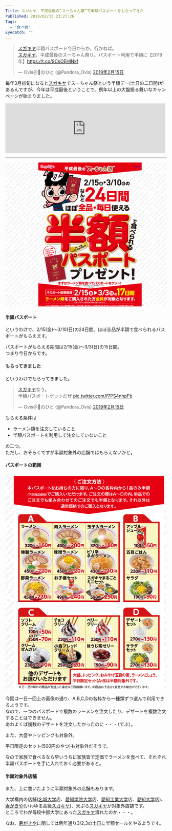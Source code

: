 ```yaml
---
Title: スガキヤ　平成最後の“スーちゃん祭”で半額パスポートをもらってきた
Published: 2019/02/15 23:27:26
Tags:
  - "食べ物"
Eyecatch: ""
---
```

<p><blockquote class="twitter-tweet" data-lang="ja"><p lang="ja" dir="ltr"><a class="keyword" href="http://d.hatena.ne.jp/keyword/%A5%B9%A5%AC%A5%AD%A5%E4">スガキヤ</a>半額パスポート今日からか。行かねば。<br><a class="keyword" href="http://d.hatena.ne.jp/keyword/%A5%B9%A5%AC%A5%AD%A5%E4">スガキヤ</a>、平成最後のスーちゃん祭り。パスポート利用で半額に【2019年】<a href="https://t.co/9CsOEHlNkf">https://t.co/9CsOEHlNkf</a></p>&mdash; Ovis＠🐑のひと (@Pandora_Ovis) <a href="https://twitter.com/Pandora_Ovis/status/1096258123893854208?ref_src=twsrc%5Etfw">2019年2月15日</a></blockquote><script async src="https://platform.twitter.com/widgets.js" charset="utf-8"></script></p>

<p>毎年3月初旬になると<a class="keyword" href="http://d.hatena.ne.jp/keyword/%A5%B9%A5%AC%A5%AD%A5%E4">スガキヤ</a>でスーちゃん祭という半額デー(土日の二日間)があるんですが、今年は平成最後ということで、例年以上の大盤振る舞いなキャンペーンが始まりました。</p>

<p><iframe src="https://hatenablog-parts.com/embed?url=http%3A%2F%2Fwww.sugakico.co.jp%2Fcampaign%2F2019hangaku%2Fsuchanmatsuri.html" title="スガキヤ 平成最後の“スーちゃん祭”" class="embed-card embed-webcard" scrolling="no" frameborder="0" style="display: block; width: 100%; height: 155px; max-width: 500px; margin: 10px 0px;"></iframe></p>

***

<p><span itemscope itemtype="http://schema.org/Photograph"><img src="20190215140806.png" alt="f:id:Ovis:20190215140806p:plain" title="f:id:Ovis:20190215140806p:plain" class="hatena-fotolife" itemprop="image"></span></p>

<h4>半額パスポート</h4>

<p>というわけで、2/15(金)～3/10(日)の24日間、ほぼ全品が半額で食べられるパスポートがもらえます。</p>

<p>パスポートがもらえる期間は2/15(金)～3/3(日)の15日間。<br/>
つまり今日からです。</p>

<h4>もらってきました</h4>

<p>というわけでもらってきました。</p>

<p><blockquote class="twitter-tweet" data-lang="ja"><p lang="ja" dir="ltr"><a class="keyword" href="http://d.hatena.ne.jp/keyword/%A5%B9%A5%AC%A5%AD%A5%E4">スガキヤ</a>なう。<br>半額パスポートゲットだぜ <a href="https://t.co/f7PS4nhpFb">pic.twitter.com/f7PS4nhpFb</a></p>&mdash; Ovis＠🐑のひと (@Pandora_Ovis) <a href="https://twitter.com/Pandora_Ovis/status/1096265862909124609?ref_src=twsrc%5Etfw">2019年2月15日</a></blockquote><script async src="https://platform.twitter.com/widgets.js" charset="utf-8"></script></p>

<p>もらえる条件は</p>

<ul>
<li>ラーメン類を注文していること</li>
<li>半額パスポートを利用して注文していないこと</li>
</ul>


<p>の二つ。<br/>
ただし、おそらくですが半額対象外の店舗ではもらえないかと。</p>

<h4>パスポートの範囲</h4>

<p><span itemscope itemtype="http://schema.org/Photograph"><img src="20190215141647.png" alt="f:id:Ovis:20190215141647p:plain" title="f:id:Ovis:20190215141647p:plain" class="hatena-fotolife" itemprop="image"></span></p>

<p>今回は一日一回上の画像の通り、A,B,C,Dの各枠から一種類ずつ選んで利用できるようです。<br/>
なので、一つのパスポートで複数のラーメンを注文したり、デザートを複数注文することはできません。<br/>
あわよくば複数のデザートを注文したかったのに・・・（でぶ）。</p>

<p>また、大盛やトッピングも対象外。</p>

<p>平日限定のセット(500円のやつ)も対象外だそうで。</p>

<p>なので家族で食べるなら早いうちに家族皆で定価でラーメンを食べて、それぞれ半額パスポートを手に入れておく必要があると。</p>

<h4>半額対象外店舗</h4>

<p>また、上に書いたように半額対象外の店舗もあります。</p>

<p>大学構内の店舗(<a class="keyword" href="http://d.hatena.ne.jp/keyword/%CC%BE%BE%EB%C2%E7%B3%D8">名城大学</a>店、<a class="keyword" href="http://d.hatena.ne.jp/keyword/%B0%A6%C3%CE%B3%D8%B1%A1%C2%E7%B3%D8">愛知学院大学</a>店、<a class="keyword" href="http://d.hatena.ne.jp/keyword/%B0%A6%C3%CE%B9%A9%B6%C8%C2%E7%B3%D8">愛知工業大学</a>店、<a class="keyword" href="http://d.hatena.ne.jp/keyword/%B0%A6%C3%CE%C2%E7%B3%D8">愛知大学</a>店)、<a class="keyword" href="http://d.hatena.ne.jp/keyword/%BC%F7%A4%AC%A4%AD%A4%E4">寿がきや</a>(いわゆる高級<a class="keyword" href="http://d.hatena.ne.jp/keyword/%A5%B9%A5%AC%A5%AD%A5%E4">スガキヤ</a>)、天ぷら<a class="keyword" href="http://d.hatena.ne.jp/keyword/%A5%B9%A5%AC%A5%AD%A5%E4">スガキヤ</a>が対象外店舗です。<br/>
ところでわが母校中部大学にあった<a class="keyword" href="http://d.hatena.ne.jp/keyword/%A5%B9%A5%AC%A5%AD%A5%E4">スガキヤ</a>潰れたのか・・・。</p>

<p>なお、<a class="keyword" href="http://d.hatena.ne.jp/keyword/%BC%F7%A4%AC%A4%AD%A4%E4">寿がきや</a>に関しては例年通り3/2,3の土日に半額セールをやるようです。</p>

